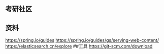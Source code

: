 ## 考研社区

## 资料
https://spring.io/guides
https://spring.io/guides/gs/serving-web-content/
https://elasticsearch.cn/explore
##工具
https://git-scm.com/download